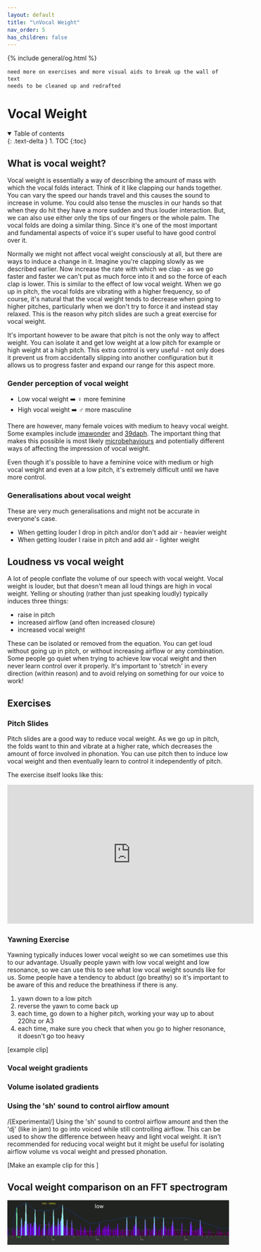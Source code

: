 ```yaml
---
layout: default
title: "\nVocal Weight"
nav_order: 5
has_children: false
---
```

{% include general/og.html %}
```
need more on exercises and more visual aids to break up the wall of text
needs to be cleaned up and redrafted
```

# Vocal Weight
<details open markdown="block">
  <summary>
    Table of contents
  </summary>
{: .text-delta }
1. TOC
{:toc}
</details>

## What is vocal weight?
Vocal weight is essentially a way of describing the amount of mass with which the vocal folds interact. Think of it like clapping our hands together. You can vary the speed our hands travel and this causes the sound to increase in volume. You could also tense the muscles in our hands so that when they do hit they have a more sudden and thus louder interaction. But, we can also use either only the tips of our fingers or the whole palm. The vocal folds are doing a similar thing. Since it's one of the most important and fundamental aspects of voice it's super useful to have good control over it.

Normally we might not affect vocal weight consciously at all, but there are ways to induce a change in it. Imagine you're clapping slowly as we described earlier. Now increase the rate with which we clap - as we go faster and faster we can't put as much force into it and so the force of each clap is lower. This is similar to the effect of low vocal weight. When we go up in pitch, the vocal folds are vibrating with a higher frequency, so of course, it's natural that the vocal weight tends to decrease when going to higher pitches, particularly when we don't try to force it and instead stay relaxed. This is the reason why pitch slides are such a great exercise for vocal weight.

It's important however to be aware that pitch is not the only way to affect weight. You can isolate it and get low weight at a low pitch for example or high weight at a high pitch. This extra control is very useful - not only does it prevent us from accidentally slipping into another configuration but it allows us to progress faster and expand our range for this aspect more.


### Gender perception of vocal weight

* Low vocal weight ➡️ ♀️ more feminine
* High vocal weight ➡️ ♂️ more masculine

There are however, many female voices with medium to heavy vocal weight. Some examples include [imawonder](/wiki/pages/voice-examples/#imawonder) and [39daph](/wiki/pages/voice-examples/#daph). The important thing that makes this possible is most likely [microbehaviours](/wiki/pages/microbehaviours/) and potentially different ways of affecting the impression of vocal weight.

Even though it's possible to have a feminine voice with medium or high vocal weight and even at a low pitch, it's extremely difficult until we have more control.


### Generalisations about vocal weight
These are very much generalisations and might not be accurate in everyone's case.

* When getting louder I drop in pitch and/or don't add air - heavier weight
* When getting louder I raise in pitch and add air - lighter weight


## Loudness vs vocal weight
A lot of people conflate the volume of our speech with vocal weight. Vocal weight is louder, but that doesn't mean all loud things are high in vocal weight. Yelling or shouting (rather than just speaking loudly) typically induces three things:

* raise in pitch
* increased airflow (and often increased closure)
* increased vocal weight

These can be isolated or removed from the equation. You can get loud without going up in pitch, or without increasing airflow or any combination. Some people go quiet when trying to achieve low vocal weight and then never learn control over it properly. It's important to 'stretch' in every direction (within reason) and to avoid relying on something for our voice to work!


## Exercises
### Pitch Slides
Pitch slides are a good way to reduce vocal weight. As we go up in pitch, the folds want to thin and vibrate at a higher rate, which decreases the amount of force involved in phonation. You can use pitch then to induce low vocal weight and then eventually learn to control it independently of pitch.

The exercise itself looks like this:
<p align="left">
  <iframe width="560" height="315" src="https://www.youtube.com/embed/s1PyFzG86Eo" title="YouTube video player" frameborder="0" allow="accelerometer; autoplay; clipboard-write; encrypted-media; gyroscope; picture-in-picture" allowfullscreen></iframe>
</p>


### Yawning Exercise
Yawning typically induces lower vocal weight so we can sometimes use this to our advantage. Usually people yawn with low vocal weight and low resonance, so we can use this to see what low vocal weight sounds like for us. Some people have a tendency to abduct (go breathy) so it's important to be aware of this and reduce the breathiness if there is any.

1. yawn down to a low pitch
2. reverse the yawn to come back up
3. each time, go down to a higher pitch, working your way up to about 220hz or A3
4. each time, make sure you check that when you go to higher resonance, it doesn't go too heavy

\[example clip\]


### Vocal weight gradients


### Volume isolated gradients


### Using the 'sh' sound to control airflow amount

/[Experimental/] Using the 'sh' sound to control airflow amount and then the 'dj' (like in jam) to go into voiced while still controlling airflow. This can be used to show the difference between heavy and light vocal weight. It isn't recommended for reducing vocal weight but it might be useful for isolating airflow volume vs vocal weight and pressed phonation.

\[Make an example clip for this \]


## Vocal weight comparison on an FFT spectrogram

![Vocal Weight on FFT Spectrogram](/img/weight_comparison.gif)
